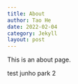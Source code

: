 ```yaml
---
title: About
author: Tao He
date: 2022-02-04
category: Jekyll
layout: post
---
```


This is an about page.

test junho park 2
